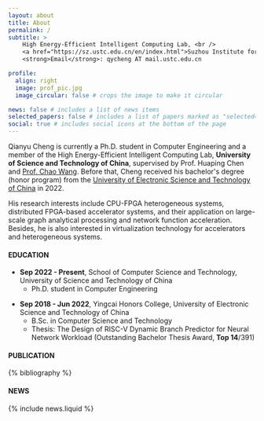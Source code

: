 ```yaml
---
layout: about
title: About
permalink: /
subtitle: >
    High Energy-Efficient Intelligent Computing Lab, <br />
    <a href="https://sz.ustc.edu.cn/en/index.html">Suzhou Institute for Advanced Research</a>, <a href="https://en.ustc.edu.cn/">University of Science and Technology of China</a><br />
    <strong>Email</strong>: qycheng AT mail.ustc.edu.cn

profile:
  align: right
  image: prof_pic.jpg
  image_circular: false # crops the image to make it circular

news: false # includes a list of news items
selected_papers: false # includes a list of papers marked as "selected={true}"
social: true # includes social icons at the bottom of the page
---
```



Qianyu Cheng is currently a Ph.D. student in Computer Engineering and a member of the High Energy-Efficient Intelligent Computing Lab, **University of Science and Technology of China**, supervised by Prof. Huaping Chen and [Prof. Chao Wang](http://staff.ustc.edu.cn/~cswang/). Before that, Cheng received his bachelor's degree (honor program) from the [University of Electronic Science and Technology of China](https://en.uestc.edu.cn/) in 2022.


His research interests include CPU-FPGA heterogeneous systems, distributed FPGA-based accelerator systems, and their application on large-scale graph analytical processing and network function acceleration. Besides, he is also interested in virtualization technology for accelerators and heterogeneous systems.


#### **EDUCATION**


<p></p>

- **Sep 2022 - Present**, School of Computer Science and Technology, University of Science and Technology of China
  - Ph.D. student in Computer Engineering

<p></p>

- **Sep 2018 - Jun 2022**, Yingcai Honors College, University of Electronic Science and Technology of China
  - B.Sc. in Computer Science and Technology
  - Thesis: The Design of RISC-V Dynamic Branch Predictor for Neural Network Workload (Outstanding Bachelor Thesis Award, **Top 14**/391)

<p></p>


#### **PUBLICATION**


<!-- _pages/publications.md -->
<div class="publications">

{% bibliography %}

</div>


#### **NEWS**


{% include news.liquid %}

